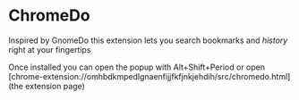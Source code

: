 ChromeDo
========

Inspired by GnomeDo this extension lets you search bookmarks and _history_ right at your fingertips

Once installed you can open the popup with Alt+Shift+Period or open 
[chrome-extension://omhbdkmpedlgnaenfijjfkfjnkjehdih/src/chromedo.html](the extension page)
